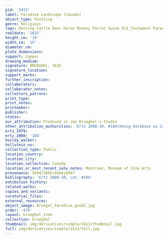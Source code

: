 ```yaml
---
pid: '3413'
label: Paradise Landscape (Canada)
object_type: Painting
genre: Religious
tags: Resting Cattle Deer Horse Monkey Parrot Swine Old_Testament Paradise
realdate: '1615'
height_cm: '19'
width_cm: '15'
diameter_cm: 
plate_dimensions: 
support: Copper
drawing_medium: 
signature: BRUEGHEL, 1615
signature_location: 
support_marks: 
further_inscription: 
collaborators: 
collaborator_notes: 
collectors_patrons: 
print_type: 
print_notes: 
printmaker: 
publisher: 
states: 
our_attribution: Produced in Jan Brueghel's Studio
other_attribution_authorities: 'Ertz 2008-10, #184|Honig database as Jan and Studio'
ertz_1979: 
ertz_2008: '184'
bailey_walker: 
hollstein_no: 
collection_type: Public
location_country: 
location_city: 
location_collection: Canada
location_or_most_recent_sale_notes: Montreal, Museum of Fine Arts
provenance: 5694|5695|8446|8447
bibliography: 'Ertz 2008-10, cat. #184'
exhibition_history: 
related_works: 
copies_and_variants: 
curatorial_files: 
external_resources: 
object_image: Bruegel_Paradise_good2.jpg
order: '479'
layout: brueghel_item
collection: brueghel
thumbnail: img/derivatives/simple/3413/thumbnail.jpg
full: img/derivatives/simple/3413/full.jpg
---
```

